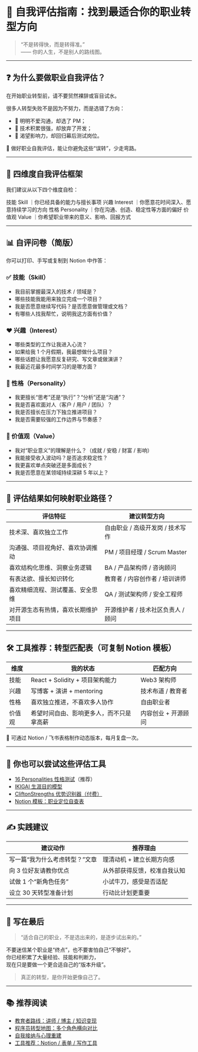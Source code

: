 # 🧭 自我评估指南：找到最适合你的职业转型方向

> “不是转得快，而是转得准。”  
> —— 你的人生，不是别人的路线图。

---

## ❓ 为什么要做职业自我评估？

在开始职业转型前，请不要贸然裸辞或盲目试水。

很多人转型失败不是因为不努力，而是选错了方向：
- 🔄 明明不爱沟通，却选了 PM；
- 🔧 技术积累很强，却放弃了开发；
- 💬 渴望影响力，却回归幕后测试岗位。

📌 做好职业自我评估，能让你避免这些“误转”，少走弯路。

---

## 🧠 四维度自我评估框架

我们建议从以下四个维度自检：

技能 Skill ｜你已经具备的能力与擅长事项
兴趣 Interest ｜你愿意花时间深入、愿意持续学习的方向
性格 Personality ｜你在沟通、创造、稳定性等方面的偏好
价值观 Value ｜你希望职业带来的意义、影响、回报方式

---

## 📊 自评问卷（简版）

你可以打印、手写或复制到 Notion 中作答：

### ✅ 技能（Skill）

- 我目前掌握最深入的技术 / 领域是？
- 哪些技能我能用来独立完成一个项目？
- 我是否愿意继续写代码？是否愿意做管理或文档？
- 有哪些人找我帮忙，说明我这方面有价值？

### ❤️ 兴趣（Interest）

- 哪些类型的工作让我进入心流？
- 如果给我 1 个月假期，我最想做什么项目？
- 哪些话题让我愿意反复研究、写文章或做演讲？
- 我最近花最多时间学习的是哪方面？

### 🧠 性格（Personality）

- 我更擅长“思考”还是“执行”？“分析”还是“沟通”？
- 我是否喜欢面对人（客户 / 用户 / 团队）？
- 我是否擅长在压力下独立推进项目？
- 我是否需要较强的工作边界与节奏感？

### 🌱 价值观（Value）

- 我对“职业意义”的理解是什么？（成就 / 安稳 / 财富 / 影响）
- 我能接受收入波动吗？是否追求稳定性？
- 我更喜欢单点突破还是多面成长？
- 我是否愿意在某领域持续深耕 5 年以上？

---

## 🧭 评估结果如何映射职业路径？

| 评估特征                             | 建议转型方向                         |
|--------------------------------------|--------------------------------------|
| 技术深、喜欢独立工作                  | 自由职业 / 高级开发岗 / 技术写作     |
| 沟通强、项目视角好、喜欢协调推动     | PM / 项目经理 / Scrum Master        |
| 喜欢结构化思维、洞察业务逻辑         | BA / 产品架构师 / 咨询顾问           |
| 有表达欲、擅长知识转化               | 教育者 / 内容创作者 / 培训讲师       |
| 喜欢精细流程、测试覆盖、安全思维     | QA / 测试架构师 / 安全工程师         |
| 对开源生态有热情，喜欢长期维护项目   | 开源维护者 / 技术社区负责人 / 顾问   |

---

## 🛠 工具推荐：转型匹配表（可复制 Notion 模板）

| 维度       | 我的状态                                  | 匹配方向           |
|------------|-------------------------------------------|--------------------|
| 技能       | React + Solidity + 项目架构能力           | Web3 架构师         |
| 兴趣       | 写博客 + 演讲 + mentoring                 | 技术布道 / 教育者   |
| 性格       | 喜欢独立推进，不喜欢多人协作              | 自由职业者         |
| 价值观     | 希望时间自由、影响更多人，而不只是拿高薪 | 内容创业 + 开源顾问 |

📌 可通过 Notion / 飞书表格制作动态版本，每月复盘一次。

---

## 🔁 你也可以尝试这些评估工具

- [16 Personalities 性格测试](https://www.16personalities.com/zh)（推荐）
- [IKIGAI 生涯目的模型](https://ikigai.love)
- [CliftonStrengths 优势识别器（付费）](https://www.gallup.com)
- [Notion 模板：职业定位自查表](https://www.notion.so)

---

## ✍️ 实践建议

| 建议动作                     | 推荐理由                             |
|------------------------------|--------------------------------------|
| 写一篇“我为什么考虑转型？”文章 | 理清动机 + 建立长期方向感            |
| 向 3 位好友请教你优点         | 从外部获得反馈，校准自我认知         |
| 试做 1 个“新角色任务”         | 小试牛刀，感受是否适配                |
| 设立 30 天转型准备计划        | 行动比计划更重要                     |

---

## 💬 写在最后

> “适合自己的职业，不是选出来的，是逐步试出来的。”

不要迷信某个职业是“终点”，也不要害怕自己“不够好”。  
你已经积累了大量经验、技能和判断力，  
现在只是要做一个更合适自己的“版本升级”。

> 真正的转型，是你开始更像自己了。

---

## 📚 推荐阅读

- [教育者路线：讲师 / 博主 / 知识变现](education.md)
- [程序员转型地图：多个角色横向对比](../career-transition/index.md)
- [自我接纳与心理重建](../mindset/mindset.md)
- [工具推荐：Notion / 表单 / 写作工具](../../resources/tools.md)
